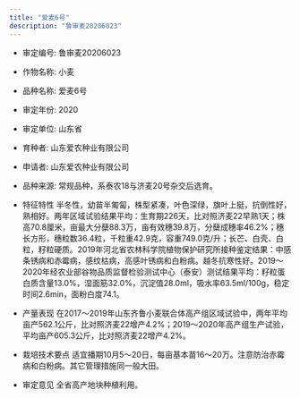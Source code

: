 ```yaml
---
title: "爱麦6号"
description: "鲁审麦20206023"
---
```

* 审定编号:  鲁审麦20206023

*  作物名称:  小麦

*  品种名称:  爱麦6号

*  审定年份:  2020

*  审定单位:  山东省

* 育种者:  山东爱农种业有限公司

*  申请者:  山东爱农种业有限公司

*  品种来源:  常规品种，系泰农18与济麦20号杂交后选育。

*  特征特性
半冬性，幼苗半匍匐，株型紧凑，叶色深绿，旗叶上挺，抗倒性好，熟相好。两年区域试验结果平均：生育期226天，比对照济麦22早熟1天；株高70.8厘米，亩最大分蘖88.3万，亩有效穗39.8万，分蘖成穗率46.2%；穗长方形，穗粒数36.4粒，千粒重42.9克，容重749.0克/升；长芒、白壳、白粒，籽粒硬质。2019年河北省农林科学院植物保护研究所接种鉴定结果：中感条锈病和赤霉病，感纹枯病，高感叶锈病和白粉病。越冬抗寒性好。2019～2020年经农业部谷物品质监督检验测试中心（泰安）测试结果平均：籽粒蛋白质含量13.0%，湿面筋32.0%，沉淀值28.0ml，吸水率63.5ml/100g，稳定时间2.6min，面粉白度74.1。

*  产量表现
在2017～2019年山东齐鲁小麦联合体高产组区域试验中，两年平均亩产562.1公斤，比对照济麦22增产4.2%；2019～2020年高产组生产试验，平均亩产605.3公斤，比对照济麦22增产4.2%。

*  栽培技术要点
适宜播期10月5～20日，每亩基本苗16～20万。注意防治赤霉病和白粉病。其它管理措施同一般大田。

*  审定意见
全省高产地块种植利用。
